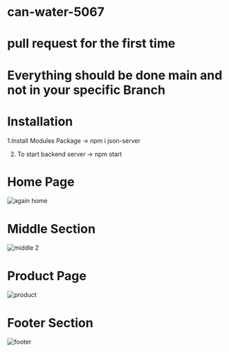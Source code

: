 
# can-water-5067
# pull request for the first time
# Everything should be done main and not in your specific Branch
# Installation
1.Install Modules Package -> npm i json-server

2. To start backend server -> npm start

# Home Page

![again home](https://user-images.githubusercontent.com/121368970/229431676-00ce709f-a3ef-42bd-80e8-e765f47bbcb6.png)



# Middle Section

![middle 2](https://user-images.githubusercontent.com/121368970/229432107-700acec6-2674-4a71-a270-a5a0afb290ca.png)


# Product Page
![product](https://user-images.githubusercontent.com/121368970/229433107-c1a62f90-acd7-41d5-a7ea-d7386e1c4103.png)




# Footer Section

![footer](https://user-images.githubusercontent.com/121368970/229432597-6c2d6d20-602f-44c4-a8fb-f645b1ac75e5.png)




